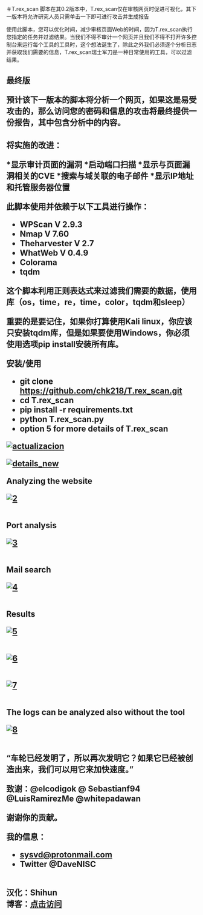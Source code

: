 ＃T.rex_scan
脚本在其0.2版本中，T.rex_scan仅在审核网页时促进可视化，其下一版本将允许研究人员只需单击一下即可进行攻击并生成报告


使用此脚本，您可以优化时间，减少审核页面Web的时间，因为T.rex_scan执行您指定的任务并过滤结果。当我们不得不审计一个网页并且我们不得不打开许多控制台来运行每个工具的工具时，这个想法诞生了，除此之外我们必须逐个分析日志并获取我们需要的信息，T.rex_scan瑞士军刀是一种日常使用的工具，可以过滤结果。

<h2>最终版</ h2>

预计该下一版本的脚本将分析一个网页，如果这是易受攻击的，那么访问您的密码和信息的攻击将最终提供一份报告，其中包含分析中的内容。

<h2>将实施的改进：</ h2>
 
*显示审计页面的漏洞
*启动端口扫描
*显示与页面漏洞相关的CVE
*搜索与域关联的电子邮件
*显示IP地址和托管服务器位置

此脚本使用并依赖于以下工具进行操作：

* WPScan V 2.9.3
* Nmap V 7.60
* Theharvester V 2.7
* WhatWeb V 0.4.9
* Colorama
* tqdm

这个脚本利用正则表达式来过滤我们需要的数据，使用库（os，time，re，time，color，tqdm和sleep）

重要的是要记住，如果你打算使用Kali linux，你应该只安装tqdm库，但是如果要使用Windows，你必须使用选项pip install安装所有库。

安装/使用

* git clone https://github.com/chk218/T.rex_scan.git
* cd T.rex_scan
* pip install -r requirements.txt
* python T.rex_scan.py
* option 5 for more details of T.rex_scan

<a href="https://ibb.co/eEMVuc"><img src="https://preview.ibb.co/mB1Vuc/actualizacion.png" alt="actualizacion" border="0"></a>

<a href="https://ibb.co/jSLFuc"><img src="https://preview.ibb.co/n2eVSx/details_new.png" alt="details_new" border="0"></a>

Analyzing the website

<a href="https://ibb.co/fTLZtS"><img src="https://preview.ibb.co/ewk0YS/2.png" alt="2" border="0"></a><br /><a target='_blank' href=''></a><br />

Port analysis

<a href="https://ibb.co/j9d9Sn"><img src="https://preview.ibb.co/ejZinn/3.png" alt="3" border="0"></a><br /><a target='_blank' href=''></a><br />

Mail search

<a href="https://ibb.co/fxPYnn"><img src="https://preview.ibb.co/gNH8L7/4.png" alt="4" border="0"></a><br /><a target='_blank' href=''></a><br />

Results

<a href="https://ibb.co/cBPhV7"><img src="https://preview.ibb.co/dhFZcn/5.png" alt="5" border="0"></a><br /><a target='_blank' href=''></a><br />

<a href="https://ibb.co/caUoL7"><img src="https://preview.ibb.co/ghPcDS/6.png" alt="6" border="0"></a><br /><a target='_blank' href=''></a><br />

<a href="https://ibb.co/cvQNV7"><img src="https://preview.ibb.co/g2LBOS/7.png" alt="7" border="0"></a><br /><a target='_blank' href=''></a><br />

The logs can be analyzed also without the tool

<a href="https://ibb.co/cuxQiS"><img src="https://preview.ibb.co/nKxQiS/8.png" alt="8" border="0"></a><br /><a target='_blank' href=''></a><br />


“车轮已经发明了，所以再次发明它？如果它已经被创造出来，我们可以用它来加快速度。”

致谢：@elcodigok @ Sebastianf94 @LuisRamirezMe @whitepadawan

谢谢你的贡献。

我的信息：
- sysvd@protonmail.com
- Twitter @DaveNISC

<br>
汉化：Shihun<br>
博客：<a href="https://blog.csdn.net/chk218">点击访问</a>
